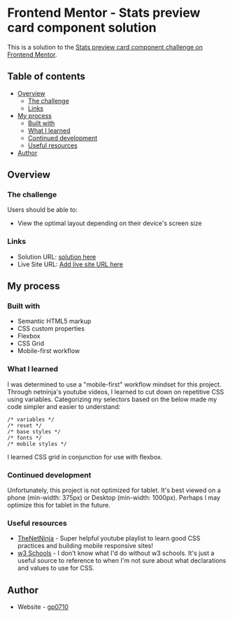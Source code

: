 # Frontend Mentor - Stats preview card component solution

This is a solution to the [Stats preview card component challenge on Frontend Mentor](https://www.frontendmentor.io/challenges/stats-preview-card-component-8JqbgoU62). 

## Table of contents

- [Overview](#overview)
  - [The challenge](#the-challenge)
  - [Links](#links)
- [My process](#my-process)
  - [Built with](#built-with)
  - [What I learned](#what-i-learned)
  - [Continued development](#continued-development)
  - [Useful resources](#useful-resources)
- [Author](#author)

## Overview

### The challenge

Users should be able to:

- View the optimal layout depending on their device's screen size

### Links

- Solution URL: [solution here](https://github.com/gp0710/stats-preview-card)
- Live Site URL: [Add live site URL here](https://your-live-site-url.com)

## My process

### Built with

- Semantic HTML5 markup
- CSS custom properties
- Flexbox
- CSS Grid
- Mobile-first workflow

### What I learned

I was determined to use a "mobile-first" workflow mindset for this project. Through netninja's youtube videos, I learned to cut down on repetitive CSS using variables. Categorizing my selectors based on the below made my code simpler and easier to understand: 

```
/* variables */
/* reset */
/* base styles */
/* fonts */
/* mobile styles */

```

I learned CSS grid in conjunction for use with flexbox. 

### Continued development

Unfortunately, this project is not optimized for tablet. It's best viewed on a phone (min-width: 375px) or Desktop (min-width: 1000px). Perhaps I may optimize this for tablet in the future.

### Useful resources

- [TheNetNinja](https://www.youtube.com/watch?v=h-bUGxoSYco&ab_channel=TheNetNinja) - Super helpful youtube playlist to learn good CSS practices and building mobile responsive sites!
- [w3 Schools](https://www.w3schools.com/css/css_grid.asp) - I don't know what I'd do without w3 schools. It's just a useful source to reference to when I'm not sure about what declarations and values to use for CSS.

## Author

- Website - [gp0710](https://github.com/gp0710)